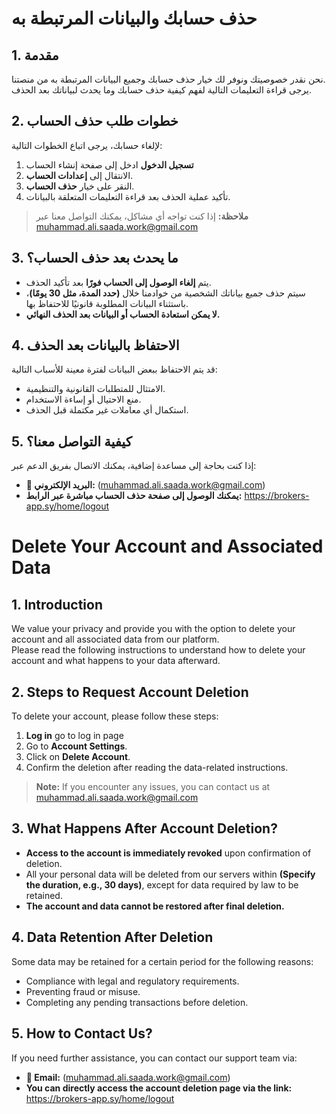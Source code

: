# حذف حسابك والبيانات المرتبطة به

## 1. مقدمة  
نحن نقدر خصوصيتك ونوفر لك خيار حذف حسابك وجميع البيانات المرتبطة به من منصتنا.  
يرجى قراءة التعليمات التالية لفهم كيفية حذف حسابك وما يحدث لبياناتك بعد الحذف.  

## 2. خطوات طلب حذف الحساب  
لإلغاء حسابك، يرجى اتباع الخطوات التالية:  

1. **تسجيل الدخول** ادخل إلى صفحة إنشاء الحساب
2. الانتقال إلى **إعدادات الحساب**.  
3. النقر على خيار **حذف الحساب**.  
4. تأكيد عملية الحذف بعد قراءة التعليمات المتعلقة بالبيانات.  

> **ملاحظة:** إذا كنت تواجه أي مشاكل، يمكنك التواصل معنا عبر muhammad.ali.saada.work@gmail.com

## 3. ما يحدث بعد حذف الحساب؟  
- يتم **إلغاء الوصول إلى الحساب فورًا** بعد تأكيد الحذف.  
- سيتم حذف جميع بياناتك الشخصية من خوادمنا خلال **(حدد المدة، مثل 30 يومًا)**، باستثناء البيانات المطلوبة قانونيًا للاحتفاظ بها.  
- **لا يمكن استعادة الحساب أو البيانات بعد الحذف النهائي.**  

## 4. الاحتفاظ بالبيانات بعد الحذف  
قد يتم الاحتفاظ ببعض البيانات لفترة معينة للأسباب التالية:  
- الامتثال للمتطلبات القانونية والتنظيمية.  
- منع الاحتيال أو إساءة الاستخدام.  
- استكمال أي معاملات غير مكتملة قبل الحذف.  

## 5. كيفية التواصل معنا؟  
إذا كنت بحاجة إلى مساعدة إضافية، يمكنك الاتصال بفريق الدعم عبر:  

- **📧 البريد الإلكتروني:** (muhammad.ali.saada.work@gmail.com)  
- **يمكنك الوصول إلى صفحة حذف الحساب مباشرة عبر الرابط:** https://brokers-app.sy/home/logout





# Delete Your Account and Associated Data

## 1. Introduction  
We value your privacy and provide you with the option to delete your account and all associated data from our platform.  
Please read the following instructions to understand how to delete your account and what happens to your data afterward.  

## 2. Steps to Request Account Deletion  
To delete your account, please follow these steps:  

1. **Log in** go to log in page  
2. Go to **Account Settings**.  
3. Click on **Delete Account**.  
4. Confirm the deletion after reading the data-related instructions.  

> **Note:** If you encounter any issues, you can contact us at muhammad.ali.saada.work@gmail.com  

## 3. What Happens After Account Deletion?  
- **Access to the account is immediately revoked** upon confirmation of deletion.  
- All your personal data will be deleted from our servers within **(Specify the duration, e.g., 30 days)**, except for data required by law to be retained.  
- **The account and data cannot be restored after final deletion.**  

## 4. Data Retention After Deletion  
Some data may be retained for a certain period for the following reasons:  
- Compliance with legal and regulatory requirements.  
- Preventing fraud or misuse.  
- Completing any pending transactions before deletion.  

## 5. How to Contact Us?  
If you need further assistance, you can contact our support team via:  

- **📧 Email:** (muhammad.ali.saada.work@gmail.com)  
- **You can directly access the account deletion page via the link:** https://brokers-app.sy/home/logout  
